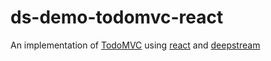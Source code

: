 # ds-demo-todomvc-react
An implementation of [TodoMVC](http://todomvc.com/) using [react](https://facebook.github.io/react/) and [deepstream](https://deepstream.io/)
